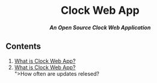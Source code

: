 <h1 align="center">Clock Web App</h1>
<h5 align="center">An Open Source Clock Web Application</h5>
<h2>Contents</h2>
<ol>
<li><a href="https://github.com/SpicyPTV/ClockWebApp#what-is-clock-web-app">What is Clock Web App?</a></li>
<li><a href="<li><a href="https://github.com/SpicyPTV/ClockWebApp#what-is-clock-web-app">What is Clock Web App?</a></li>">How often are updates relesed?</a></li>
</ol>
